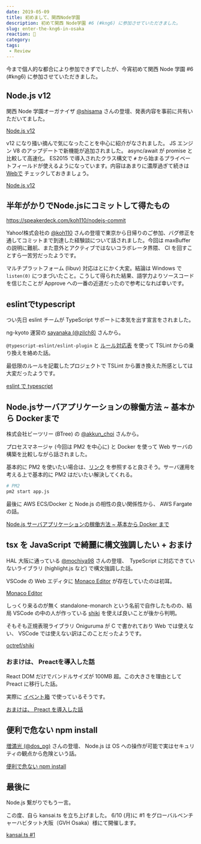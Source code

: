 ```yaml
---
date: 2019-05-09
title: 初めまして、関西Node学園
description: 初めて関西 Node学園 #6 (#kng6) に参加させていただきました。
slug: enter-the-kng6-in-osaka
reaction: 💙
category: 
tags: 
 - Review
---
```


今まで個人的な都合により参加できずでしたが、今宵初めて関西 Node 学園 #6 (#kng6) に参加させていただきました。

## Node.js v12

関西 Node 学園オーガナイザ [@shisama](https://twitter.com/shisama) さんの登壇、発表内容を事前に共有いただいてました。

<a class="link-preview" href="https://shisama.hatenablog.com/entry/2019/05/08/070000">Node.js v12</a>

v12 になり掻い摘んで気になったことを中心に紹介がなされました。 JS エンジン V8 のアップデートで新機能が追加されました。 async/await が promise と比較して高速化。 ES2015 で導入されたクラス構文で `#` から始まるプライベートフィールドが使えるようになっています。内容はあまりに濃厚過ぎて続きは [Webで](https://shisama.hatenablog.com/entry/2019/04/24/103000) チェックしておきましょう。

<a class="link-preview" href="https://shisama.hatenablog.com/entry/2019/04/24/103000">Node.js v12</a>

## 半年がかりでNode.jsにコミットして得たもの	

https://speakerdeck.com/koh110/nodejs-commit

Yahoo!株式会社の [@koh110](https://twitter.com/koh110) さんの登壇で東京から日帰りのご参加、バグ修正を通してコミットまで到達した経験談について話されました。今回は maxBuffer の説明に難航、また意外とアクティブではないコラボレータ界隈、 CI を回すことすら一苦労だったようです。

マルチプラットフォーム (libuv) 対応はとにかく大変。結論は Windows で `listen(0)` につまづいたこと。こうして得られた結果、語学力よりソースコードを信じたことが Approve への一番の近道だったので参考になれば幸いです。

## eslintでtypescript

つい先日 eslint チームが TypeScript サポートに本気を出す宣言をされました。

ng-kyoto 運営の [sayanaka (@zilch8)](https://twitter.com/zilch8) さんから。

`@typescript-eslint/eslint-plugin` と [ルール対応表](https://github.com/typescript-eslint/typescript-eslint/blob/master/packages/eslint-plugin/ROADMAP.md) を使って TSLint からの乗り換えを絡めた話。

最低限のルールを記載したプロジェクトで TSLint から置き換えた所感としては大変だったようです。

<a class="link-preview" href="https://github.com/typescript-eslint/typescript-eslint/blob/master/packages/eslint-plugin/ROADMAP.md">eslint で typescript</a>

## Node.jsサーバアプリケーションの稼働方法 ~ 基本から Dockerまで

株式会社ビーツリー (BTree) の [@akkun_choi](https://twitter.com/akkun_choi) さんから。

プロセスマネージャ (今回は PM2 を中心に) と Docker を使って Web サーバの構築を比較しながら話されました。

基本的に PM2 を使いたい場合は、[リンク](http://pm2.keymetrics.io/docs/usage/startup/) を参照すると良さそう。サーバ運用を考える上で基本的に PM2 はだいたい解決してくれる。

```bash
# PM2
pm2 start app.js
```

最後に AWS ECS/Docker と Node.js の相性の良い関係性から、 AWS Fargate の話。

<a class="link-preview" href="https://speakerdeck.com/akkunchoi/node-dot-jssahaahurikesiyonfalse-jia-dong-fang-fa-ji-ben-karadockermate">Node.js サーバアプリケーションの稼働方法 ~ 基本から Docker まで</a>

## tsx を JavaScript で綺麗に構文強調したい + おまけ	

HAL 大阪に通っている [@mochiya98](https://twitter.com/mochiya98) さんの登壇、　TypeScript に対応できていないライブラリ (highlight.js など) で構文強調した話。

VSCode の Web エディタに [Monaco Editor](https://microsoft.github.io/monaco-editor/index.html) が存在していたのは初耳。

<a class="link-preview" href="https://microsoft.github.io/monaco-editor/index.html">Monaco Editor</a>

しっくり来るのが無く standalone-monarch という名前で自作したものの、結局 VSCode の中の人が作っている [shiki](https://github.com/octref/shiki) を使えば良いことが後から判明。

そもそも正規表現ライブラリ Oniguruma が C で書かれており Web では使えない、 VSCode では使えない訳はこのことだったようです。

<a class="link-preview" href="https://github.com/octref/shiki">octref/shiki</a>

### おまけは、 Preactを導入した話

React DOM だけでバンドルサイズが 100MB 超。この大きさを理由として Preact に移行した話。

実際に [イベント箱](https://m98.be/event-box/#/) で使っているそうです。

<a class="link-preview" href="https://m98.be/event-box/#/">おまけは、 Preact を導入した話</a>

## 便利で危ない npm install

[増満光 (@dos_pg)](https://twitter.com/dos_pg) さんの登壇、 Node.js は OS への操作が可能で実はセキュリティの観点から危険という話。

<a class="link-preview" href="https://qiita.com/mysticatea/items/aac027f9183ea9f0f9b1">便利で危ない npm install</a>

## 最後に

Node.js 繋がりでもう一言。

この度、自ら kansai.ts を立ち上げました。 6/10 (月)に #1 をグローバルベンチャーハビタット大阪（GVH Osaka）様にて開催します。

<a class="link-preview" href="https://kansaits.connpass.com/event/130120/">kansai.ts #1</a>
